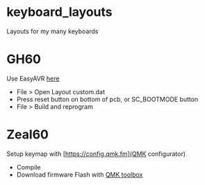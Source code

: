 # keyboard_layouts
Layouts for my many keyboards

# GH60

Use EasyAVR [here](https://github.com/dhowland/EasyAVR)
* File > Open Layout custom.dat
* Press reset button on bottom of pcb, or SC_BOOTMODE button
* File > Build and reprogram

# Zeal60

Setup keymap with [https://config.qmk.fm](QMK configurator)
 * Compile
 * Download firmware
Flash with [QMK toolbox](https://qmk.fm/toolbox/)
